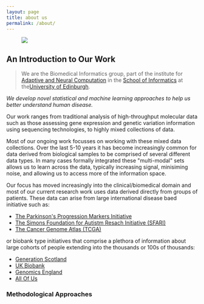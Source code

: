 ```yaml
---
layout: page
title: about us
permalink: /about/
---
```


<figure>
   <img src='/assets/edinburgh/salisbury_crags.jpg' style='max-width:750px;' />
</figure>

## An Introduction to Our Work

> We are the Biomedical Informatics group, part of the institute for [Adaptive and Neural Computation](http://web.inf.ed.ac.uk/anc) in the [School of Informatics](http://inf.ed.ac.uk) at the[University of Edinburgh](http://www.ed.ac.uk).

*We develop novel statistical and machine learning approaches to help us better understand human disease.*

Our work ranges from traditional analysis of high-throughput molecular data such as those assessing gene expression and genetic variation information using sequencing technologies, to highly mixed collections of data.

Most of our ongoing work focusses on working with these mixed data collections. Over the last 5-10 years it has become increasingly common for data derived from biological samples to be comprised of several different data types. In many cases formally integrated these "multi-modal" sets allows us to learn across the data, typically increasing signal, minisiming noise, and allowing us to access more of the information space.

Our focus has moved increasingly into the clinical/biomedical domain and most of our current research work uses data derived directly from groups of patients. These data can arise from large international disease baed initiative such as:

- [The Parkinson's Progression Markers Initiative](https://www.ppmi-info.org)
- [The Simons Foundation for Autistm Resach Initiative (SFARI)](https://www.sfari.org)
- [The Cancer Genome Atlas (TCGA)](https://www.cancer.gov/ccg/research/genome-sequencing/tcga)

or biobank type initiatives that comprise a plethora of information about large cohorts of people extending into the thousands or 100s of thousands:

- [Generation Scotland](https://www.ed.ac.uk/generation-scotland)
- [UK Biobank](https://www.ukbiobank.ac.uk)
- [Genomics England](https://www.genomicsengland.co.uk)
- [All Of Us](https://allofus.nih.gov)

### Methodological Approaches
